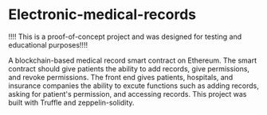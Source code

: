 # Electronic-medical-records
!!!! This is a proof-of-concept project and was designed for testing and educational purposes!!!!



A blockchain-based medical record smart contract on Ethereum.
The smart contract should give patients the ability to add records, give permissions, and revoke permissions.
The front end gives patients, hospitals, and insurance companies the ability to excute functions such as adding records, asking for patient's permission, and accessing records.
This project was built with Truffle and zeppelin-solidity.




